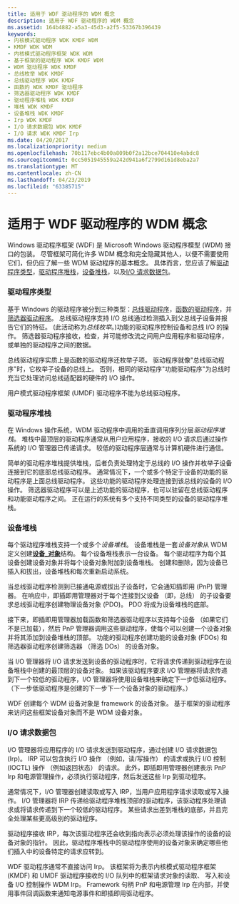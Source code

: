 ```yaml
---
title: 适用于 WDF 驱动程序的 WDM 概念
description: 适用于 WDF 驱动程序的 WDM 概念
ms.assetid: 164b4882-a5a3-45d3-a2f5-53367b396439
keywords:
- 内核模式驱动程序 WDK KMDF WDM
- KMDF WDK WDM
- 内核模式驱动程序框架 WDK WDM
- 基于框架的驱动程序 WDK KMDF WDM
- WDM 驱动程序 WDK KMDF
- 总线枚举 WDK KMDF
- 总线驱动程序 WDK KMDF
- 函数的 WDK KMDF 驱动程序
- 筛选器驱动程序 WDK KMDF
- 驱动程序堆栈 WDK KMDF
- 堆栈 WDK KMDF
- 设备堆栈 WDK KMDF
- Irp WDK KMDF
- I/O 请求数据包 WDK KMDF
- I/O 请求 WDK KMDF Irp
ms.date: 04/20/2017
ms.localizationpriority: medium
ms.openlocfilehash: 70b117ebc4b00a809b0f2a12bce704410e4abdc8
ms.sourcegitcommit: 0cc5051945559a242d941a6f2799d161d8eba2a7
ms.translationtype: MT
ms.contentlocale: zh-CN
ms.lasthandoff: 04/23/2019
ms.locfileid: "63385715"
---
```

# <a name="wdm-concepts-for-wdf-drivers"></a>适用于 WDF 驱动程序的 WDM 概念


Windows 驱动程序框架 (WDF) 是 Microsoft Windows 驱动程序模型 (WDM) 接口的包装。 尽管框架可简化许多 WDM 概念和完全隐藏其他人，以便不需要使用它们，但仍应了解一些 WDM 驱动程序的基本概念。 具体而言，您应该了解[驱动程序类型](#driver-types)，[驱动程序堆栈](#driver-stacks)，[设备堆栈](#device-stacks)，以及[I/O 请求数据包](#io-request-packets)。

### <a name="driver-types"></a>驱动程序类型

基于 Windows 的驱动程序被分到三种类型：[总线驱动程序](https://msdn.microsoft.com/library/windows/hardware/ff540704)，[函数的驱动程序](https://msdn.microsoft.com/library/windows/hardware/ff546516)，并[筛选器驱动程序](https://msdn.microsoft.com/library/windows/hardware/ff545890)。 总线驱动程序支持 I/O 总线通过检测插入到父总线子设备并报告它们的特征。 (此活动称为*总线枚举*。)功能的驱动程序控制设备和总线 I/O 的操作。 筛选器驱动程序接收，检查，并可能修改流之间用户应用程序和驱动程序，或单独的驱动程序之间的数据。

总线驱动程序实质上是函数的驱动程序还枚举子项。 驱动程序就像"总线驱动程序"时，它枚举子设备的总线上。 否则，相同的驱动程序"功能驱动程序"为总线时充当它处理访问总线适配器的硬件的 I/O 操作。

用户模式驱动程序框架 (UMDF) 驱动程序不能为总线驱动程序。

### <a name="driver-stacks"></a>驱动程序堆栈

在 Windows 操作系统，WDM 驱动程序中调用的垂直调用序列分层*驱动程序堆栈*。 堆栈中最顶层的驱动程序通常从用户应用程序，接收的 I/O 请求后通过操作系统的 I/O 管理器已传递请求。 较低的驱动程序层通常与计算机硬件进行通信。

简单的驱动程序堆栈提供堆栈，后者负责处理特定于总线的 I/O 操作并枚举子设备连接到它的底部总线驱动程序。 通常情况下，一个或多个特定于设备的功能的驱动程序是上面总线驱动程序。 这些功能的驱动程序处理连接到该总线的设备的 I/O 操作。 筛选器驱动程序可以是上述功能的驱动程序，也可以驻留在总线驱动程序和功能驱动程序之间。 正在运行的系统有多个支持不同类型的设备的驱动程序堆栈。

### <a name="device-stacks"></a>设备堆栈

每个驱动程序堆栈支持一个或多个*设备堆栈*。 设备堆栈是一套*设备对象*从 WDM 定义创建[**设备\_对象**](https://msdn.microsoft.com/library/windows/hardware/ff543147)结构。 每个设备堆栈表示一台设备。 每个驱动程序为每个其设备创建设备对象并将每个设备对象附加到设备堆栈。 创建和删除，因为设备已插入和拔出，设备堆栈和每次重新启动系统。

当总线驱动程序检测到已接通电源或拔出子设备时，它会通知插即用 (PnP) 管理器。 在响应中，即插即用管理器对于每个连接到父设备 （即，总线） 的子设备要求总线驱动程序创建物理设备对象 (PDO)。 PDO 将成为设备堆栈的底部。

接下来，即插即用管理器加载函数和筛选器驱动程序以支持每个设备 （如果它们不是已加载），然后 PnP 管理器调用这些驱动程序，使每个可以创建一个设备对象并将其添加到设备堆栈的顶部。 功能的驱动程序创建功能的设备对象 (FDOs) 和筛选器驱动程序创建筛选器 （筛选 DOs） 的设备对象。

当 I/O 管理器将 I/O 请求发送到设备的驱动程序时，它将请求传递到驱动程序在设备堆栈中创建的最顶层的设备对象。 如果该驱动程序要求 I/O 管理器将请求传递到下一个较低的驱动程序，I/O 管理器将使用设备堆栈来确定下一步低驱动程序。 （下一步低驱动程序是创建的下一步下一个设备对象的驱动程序。）

WDF 创建每个 WDM 设备对象是 framework 的设备对象。 基于框架的驱动程序来访问这些框架设备对象而不是 WDM 设备对象。

### <a name="io-request-packets"></a>I/O 请求数据包

I/O 管理器将应用程序的 I/O 请求发送到驱动程序，通过创建 I/O 请求数据包 (Irp)。 IRP 可以包含执行 I/O 操作 （例如，读/写操作） 的请求或执行 I/O 控制 (IOCTL) 操作 （例如返回状态） 的请求。 此外，即插即用管理器创建表示 PnP Irp 和电源管理操作，必须执行驱动程序，然后发送这些 Irp 到驱动程序。

通常情况下，I/O 管理器创建读取或写入 IRP，当用户应用程序请求读取或写入操作。 I/O 管理器将 IRP 传递给驱动程序堆栈顶部的驱动程序，该驱动程序处理请求或将请求传递到下一个较低的驱动程序。 某些请求出差到堆栈的底部，并且完全处理某些更高级别的驱动程序。

驱动程序接收 IRP，每次该驱动程序还会收到指向表示必须处理该操作的设备的设备对象的指针。 因此，驱动程序堆栈中的驱动程序使用的设备对象来确定哪些他们插入中的设备特定的请求应转到。

WDF 驱动程序通常不直接访问 Irp。 该框架将为表示内核模式驱动程序框架 (KMDF) 和 UMDF 驱动程序接收的 I/O 队列中的框架请求对象的读取、 写入和设备 I/O 控制操作 WDM Irp。 Framework 句柄 PnP 和电源管理 Irp 在内部，并使用事件回调函数来通知电源事件和即插即用驱动程序。

 

 





